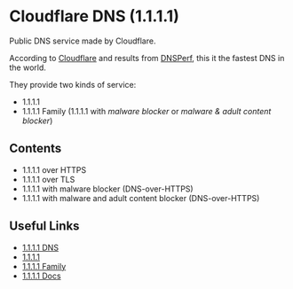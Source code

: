 # Cloudflare DNS (1.1.1.1)

Public DNS service made by Cloudflare.

According to [Cloudflare](https://blog.cloudflare.com/announcing-1111/) and results from [DNSPerf](https://www.dnsperf.com/#!dns-resolvers), this it the fastest DNS in the world.

They provide two kinds of service:

- 1.1.1.1
- 1.1.1.1 Family (1.1.1.1 with *malware blocker* or *malware & adult content blocker*)

## Contents 

- 1.1.1.1 over HTTPS
- 1.1.1.1 over TLS
- 1.1.1.1 with malware blocker (DNS-over-HTTPS)
- 1.1.1.1 with malware and adult content blocker (DNS-over-HTTPS)

## Useful Links

- [1.1.1.1 DNS](https://1.1.1.1/dns/)
- [1.1.1.1](https://1.1.1.1/)
- [1.1.1.1 Family](https://1.1.1.1/family/)
- [1.1.1.1 Docs](https://developers.cloudflare.com/1.1.1.1/)